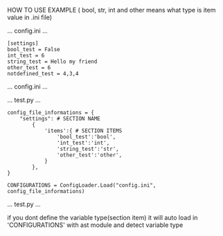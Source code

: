 

HOW TO USE EXAMPLE ( bool, str, int and other means what type is item value in .ini file)

 ...   config.ini ...

    [settings]
    bool_test = False
    int_test = 6
    string_test = Hello my friend
    other_test = 6
    notdefined_test = 4,3,4

 ... config.ini ...


... test.py ...

    config_file_informations = {
        "settings": # SECTION NAME
            {
                'items':{ # SECTION ITEMS 
                    'bool_test':'bool',
                    'int_test':'int',
                    'string_test':'str',
                    'other_test':'other',
                }
            },
    }

    CONFIGURATIONS = ConfigLoader.Load("config.ini", config_file_informations)

 ... test.py ...

if you dont define the variable type(section item) it will auto load in 'CONFIGURATIONS' with ast module and detect variable type
